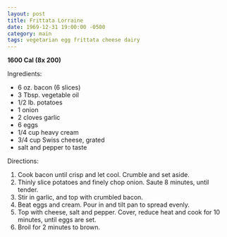 ```yaml
---
layout: post
title: Frittata Lorraine
date: 1969-12-31 19:00:00 -0500
category: main
tags: vegetarian egg frittata cheese dairy
---
```

<b>1600 Cal (8x 200)</b>
<p>Ingredients:</p><ul>
<li>6 oz.	bacon (6 slices)</li>
<li>3 Tbsp.	vegetable oil</li>
<li>1/2 lb.	potatoes</li>
<li>1	onion</li>
<li>2 cloves	garlic</li>
<li>6 	eggs</li>
<li>1/4 cup	heavy cream</li>
<li>3/4 cup	Swiss cheese, grated</li>
<li>	salt and pepper to taste</li>
</ul>
<p>Directions:</p>
<ol>
<li>Cook bacon until crisp and let cool.  Crumble and set aside.</li>
<li>Thinly slice potatoes and finely chop onion.  Saute 8 minutes, until tender.</li>
<li>Stir in garlic, and top with crumbled bacon.</li>
<li>Beat eggs and cream.  Pour in and tilt pan to spread evenly.</li>
<li>Top with cheese, salt and pepper.  Cover, reduce heat and cook for 10 minutes, until eggs are set.</li>
<li>Broil for 2 minutes to brown.</li>
</ol>
